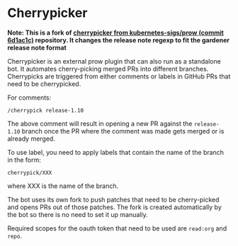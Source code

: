 # Cherrypicker

**Note: This is a fork of [cherrypicker from kubernetes-sigs/prow (commit 6d1ac1c)](https://github.com/kubernetes-sigs/prow/tree/6d1ac1c1017a2fbf8e77048a7506f6042fb47cb8/cmd/external-plugins/cherrypicker) repository.
It changes the release note regexp to fit the gardener release note format**

Cherrypicker is an external prow plugin that can also run as a standalone bot.
It automates cherry-picking merged PRs into different branches. Cherrypicks are
triggered from either comments or labels in GitHub PRs that need to be cherrypicked.

For comments:

```
/cherrypick release-1.10
```

The above comment will result in opening a new PR against the `release-1.10` branch
once the PR where the comment was made gets merged or is already merged.

To use label, you need to apply labels that contain the name of the branch in the form:

```
cherrypick/XXX
```

where XXX is the name of the branch.

The bot uses its own fork to push patches that need to be cherry-picked and opens
PRs out of those patches. The fork is created automatically by the bot so there is
no need to set it up manually. 

Required scopes for the oauth token that need to be used are `read:org` and `repo`.
